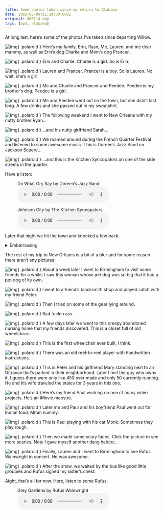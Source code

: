 ```yaml
---
title: Some photos taken since my return to Alabama
date: 2002-05-09T11:29:00.000Z
original: 000114.php
tags: [mp3, alabama]
---
```


At long last, here’s some of the photos I’ve taken since departing Willow.

![img](./family.jpg){ .polaroid }
Here’s my family, Erin, Ryan, Me, Lauren, and me dear mammy, as well as Erin’s dog Charlie and Mom’s dog Prancer.

![img](./erin-charlie.jpg){ .polaroid }
Erin and Charlie. Charlie is a girl. So is Erin.

![img](./lauren-prancer.jpg){ .polaroid }
Lauren and Prancer. Prancer is a boy. So is Lauren. No wait, she’s a girl.

![img](./dogs.jpg){ .polaroid }
Me and Charlie and Prancer and Peedee. Peedee is my brother’s dog. Peedee is a girl.

![img](./peedee-passed-out.jpg){ .polaroid }
Me and Peedee went out on the town, but she didn’t last long. A few drinks and she passed out in my sweatshirt.

![img](./neworleans-ryan.jpg){ .polaroid }
The following weekend I went to New Orleans with my nutty brother Ryan…

![img](./neworleans-sarah.jpg){ .polaroid }
…and his nutty girlfriend Sarah…

![img](./neworleans-jazz.jpg){ .polaroid }
We roamed around during the French Quarter Festival and listened to some awesome music. This is Doreen’s Jazz Band on Jackson Square…

![img](./kitchensyncopators.jpg){ .polaroid }
…and this is the Kitchen Syncopators on one of the side streets in the quarter.

Have a listen:

<figure>
  <figcaption>Do What Ory Say by Doreen’s Jazz Band</figcaption>
  <audio controls src="./doreensjazzband-dowhatorysay.mp3" />
</figure>

<figure>
  <figcaption>Johnson City by The Kitchen Syncopators</figcaption>
  <audio controls src="./kitchensyncopators-johnsoncity.mp3" />
</figure>

Later that night we hit the town and knocked a few back.

<details>
<summary>Embarrassing</summary>

![img](./doinashot.jpg){ .polaroid }
My brother was kind enough to buy me a drink, but he was also mean enough to stick it in this girl’s pants.

</details>

The rest of my trip to New Orleans is a bit of a blur and for some reason there aren’t any pictures.

![img](./bigdog.jpg){ .polaroid }
About a week later I went to Birmingham to visit some friends for a while. I saw this woman whose pet dog was so big that it had a pet dog of its own.

![img](./petercatch.jpg){ .polaroid }
I went to a friend’s blacksmith shop and played catch with my friend Peter.

![img](./weldinggear.jpg){ .polaroid }
Then I tried on some of the gear lying around.

![img](./aviators.jpg){ .polaroid }
Bad fuckin ass.

![img](./nursinghome-wheelchairs.jpg){ .polaroid }
A few days later we went to this creepy abandoned nursing home that my friends discovered. This is a closet full of old wheelchairs.

![img](./nursinghome-lonechair.jpg){ .polaroid }
This is the first wheelchair ever built, I think.

![img](./nursinghome-reeltoreel.jpg){ .polaroid }
There was an old reel-to-reel player with handwritten instructions.

![img](./ultravan.jpg){ .polaroid }
This is Peter and his girlfriend Mary standing next to an Ultravan that’s parked in their neighborhood. Later I met the guy who owns it, I guess there were only like 450 ever made and only 50 currently running. He and his wife traveled the states for 3 years in this one.

![img](./paul-video.jpg){ .polaroid }
Here’s my friend Paul working on one of many video projects. He’s an iMovie maestro.

![img](./mepaulpaul.jpg){ .polaroid }
Later me and Paul and his boyfriend Paul went out for Indian food. Mmm nummy.

![img](./paulmonk.jpg){ .polaroid }
This is Paul playing with his cat Monk. Sometimes they play rough.

![img](./scaryfaces-0.jpg){ .polaroid }
Then we made some scary faces. Click the picture to see more scaries. Note I gave myself another dang haircut.

![img](./rufus.jpg){ .polaroid }
Finally, Lauren and I went to Birmingham to see Rufus Wainwright in concert. He was awesome.

![img](./rufusautograph.jpg){ .polaroid }
After the show, we waited by the bus like good little groupies and Rufus signed my sister’s chest.

Aight, that’s all for now. Here, listen to some Rufus.

<figure>
  <figcaption>Grey Gardens by Rufus Wainwright</figcaption>
  <audio controls src="./rufuswainwright-greygardens.mp3" />
</figure>
